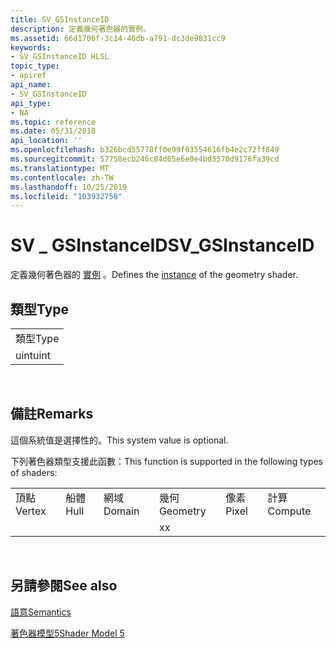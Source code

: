 ```yaml
---
title: SV_GSInstanceID
description: 定義幾何著色器的實例。
ms.assetid: 66d1706f-3c14-46db-a791-dc3de9831cc9
keywords:
- SV_GSInstanceID HLSL
topic_type:
- apiref
api_name:
- SV_GSInstanceID
api_type:
- NA
ms.topic: reference
ms.date: 05/31/2018
api_location: ''
ms.openlocfilehash: b326bcd55778ff0e99f03554616fb4e2c72ff849
ms.sourcegitcommit: 57758ecb246c84d65e6e0e4bd5570d9176fa39cd
ms.translationtype: MT
ms.contentlocale: zh-TW
ms.lasthandoff: 10/25/2019
ms.locfileid: "103932758"
---
```

# <a name="sv_gsinstanceid"></a><span data-ttu-id="a0261-104">SV \_ GSInstanceID</span><span class="sxs-lookup"><span data-stu-id="a0261-104">SV\_GSInstanceID</span></span>

<span data-ttu-id="a0261-105">定義幾何著色器的 [實例](sm5-attributes-instance.md) 。</span><span class="sxs-lookup"><span data-stu-id="a0261-105">Defines the [instance](sm5-attributes-instance.md) of the geometry shader.</span></span>

## <a name="type"></a><span data-ttu-id="a0261-106">類型</span><span class="sxs-lookup"><span data-stu-id="a0261-106">Type</span></span>



|      |
|------|
| <span data-ttu-id="a0261-107">類型</span><span class="sxs-lookup"><span data-stu-id="a0261-107">Type</span></span> |
| <span data-ttu-id="a0261-108">uint</span><span class="sxs-lookup"><span data-stu-id="a0261-108">uint</span></span> |



 

## <a name="remarks"></a><span data-ttu-id="a0261-109">備註</span><span class="sxs-lookup"><span data-stu-id="a0261-109">Remarks</span></span>

<span data-ttu-id="a0261-110">這個系統值是選擇性的。</span><span class="sxs-lookup"><span data-stu-id="a0261-110">This system value is optional.</span></span>

<span data-ttu-id="a0261-111">下列著色器類型支援此函數：</span><span class="sxs-lookup"><span data-stu-id="a0261-111">This function is supported in the following types of shaders:</span></span>



|        |      |        |          |       |         |
|--------|------|--------|----------|-------|---------|
| <span data-ttu-id="a0261-112">頂點</span><span class="sxs-lookup"><span data-stu-id="a0261-112">Vertex</span></span> | <span data-ttu-id="a0261-113">船體</span><span class="sxs-lookup"><span data-stu-id="a0261-113">Hull</span></span> | <span data-ttu-id="a0261-114">網域</span><span class="sxs-lookup"><span data-stu-id="a0261-114">Domain</span></span> | <span data-ttu-id="a0261-115">幾何</span><span class="sxs-lookup"><span data-stu-id="a0261-115">Geometry</span></span> | <span data-ttu-id="a0261-116">像素</span><span class="sxs-lookup"><span data-stu-id="a0261-116">Pixel</span></span> | <span data-ttu-id="a0261-117">計算</span><span class="sxs-lookup"><span data-stu-id="a0261-117">Compute</span></span> |
|        |      |        | <span data-ttu-id="a0261-118">x</span><span class="sxs-lookup"><span data-stu-id="a0261-118">x</span></span>        |       |         |



 

## <a name="see-also"></a><span data-ttu-id="a0261-119">另請參閱</span><span class="sxs-lookup"><span data-stu-id="a0261-119">See also</span></span>

<dl> <dt>

[<span data-ttu-id="a0261-120">語意</span><span class="sxs-lookup"><span data-stu-id="a0261-120">Semantics</span></span>](dx-graphics-hlsl-semantics.md)
</dt> <dt>

[<span data-ttu-id="a0261-121">著色器模型5</span><span class="sxs-lookup"><span data-stu-id="a0261-121">Shader Model 5</span></span>](d3d11-graphics-reference-sm5.md)
</dt> </dl>

 

 




